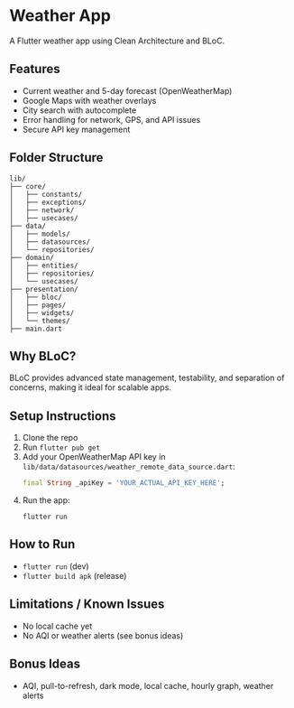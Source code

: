 # Weather App

A Flutter weather app using Clean Architecture and BLoC.

## Features
- Current weather and 5-day forecast (OpenWeatherMap)
- Google Maps with weather overlays
- City search with autocomplete
- Error handling for network, GPS, and API issues
- Secure API key management

## Folder Structure
```
lib/
├── core/
│   ├── constants/
│   ├── exceptions/
│   ├── network/
│   ├── usecases/
├── data/
│   ├── models/
│   ├── datasources/
│   └── repositories/
├── domain/
│   ├── entities/
│   ├── repositories/
│   └── usecases/
├── presentation/
│   ├── bloc/
│   ├── pages/
│   ├── widgets/
│   └── themes/
├── main.dart
```

## Why BLoC?
BLoC provides advanced state management, testability, and separation of concerns, making it ideal for scalable apps.

## Setup Instructions
1. Clone the repo
2. Run `flutter pub get`
3. Add your OpenWeatherMap API key in `lib/data/datasources/weather_remote_data_source.dart`:
   ```dart
   final String _apiKey = 'YOUR_ACTUAL_API_KEY_HERE';
   ```
4. Run the app:
   ```
   flutter run
   ```

## How to Run
- `flutter run` (dev)
- `flutter build apk` (release)

## Limitations / Known Issues
- No local cache yet
- No AQI or weather alerts (see bonus ideas)

## Bonus Ideas
- AQI, pull-to-refresh, dark mode, local cache, hourly graph, weather alerts
